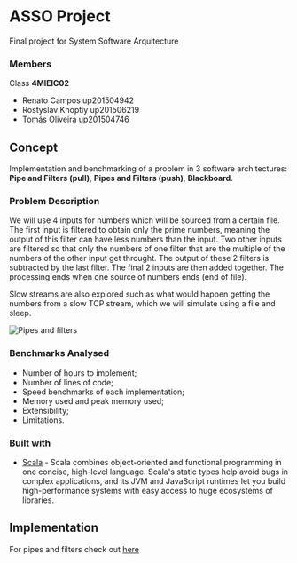 # ASSO Project

Final project for System Software Arquitecture

### Members
Class **4MIEIC02**

- Renato Campos up201504942
- Rostyslav Khoptiy up201506219
- Tomás Oliveira up201504746 


## Concept

Implementation and benchmarking of a problem in 3 software architectures: **Pipe and Filters (pull)**, **Pipes and Filters (push)**, **Blackboard**.


### Problem Description

We will use 4 inputs for numbers which will be sourced from a certain file. The first input is filtered to obtain only the prime numbers, meaning the output of this filter can have less numbers than the input. Two other inputs are filtered so that only the numbers of one filter that are the multiple of the numbers of the other input get throught. The output of these 2 filters is subtracted by the last filter. The final 2 inputs are then added together. The processing ends when one source of numbers ends (end of file).

Slow streams are also explored such as what would happen getting the numbers from a slow TCP stream, which we will simulate using a file and sleep.

![Pipes and filters](https://i.imgur.com/3IsUexE.png)

### Benchmarks Analysed

- Number of hours to implement;
- Number of lines of code;
- Speed benchmarks of each implementation;
- Memory used and peak memory used;
- Extensibility;
- Limitations.

### Built with

- [Scala](https://www.scala-lang.org/) - Scala combines object-oriented and functional programming in one concise, high-level language. Scala's static types help avoid bugs in complex applications, and its JVM and JavaScript runtimes let you build high-performance systems with easy access to huge ecosystems of libraries.

## Implementation

For pipes and filters check out [here](pipes-and-filters/README.md)
